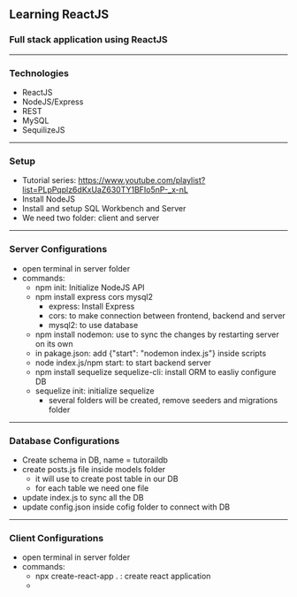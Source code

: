 ## Learning ReactJS
### Full stack application using ReactJS
-----
### Technologies
- ReactJS
- NodeJS/Express
- REST
- MySQL
- SequilizeJS
-----
### Setup
- Tutorial series: https://www.youtube.com/playlist?list=PLpPqplz6dKxUaZ630TY1BFIo5nP-_x-nL
- Install NodeJS
- Install and setup SQL Workbench and Server
- We need two folder: client and server
-----
### Server Configurations
- open terminal in server folder
- commands:
    - npm init: Initialize NodeJS API
    - npm install express cors mysql2
        - express: Install Express
        - cors: to make connection between frontend, backend and server
        - mysql2: to use database
    - npm install nodemon: use to sync the changes by restarting server on its own
    - in pakage.json: add {"start": "nodemon index.js"} inside scripts
    - node index.js/npm start: to start backend server
    - npm install sequelize sequelize-cli: install ORM to easliy configure DB
    - sequelize init: initialize sequelize
        - several folders will be created, remove seeders and migrations folder
-----
### Database Configurations
- Create schema in DB, name = tutoraildb
- create posts.js file inside models folder
    - it will use to create post table in our DB
    - for each table we need one file
- update index.js to sync all the DB
- update config.json inside cofig folder to connect with DB
-----
### Client Configurations
- open terminal in server folder
- commands:
    - npx create-react-app . : create react application
    - 